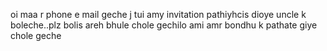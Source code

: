 oi maa r phone  e mail geche j tui amy invitation pathiyhcis dioye uncle k boleche..plz bolis areh bhule chole gechilo ami amr bondhu k pathate giye chole geche
